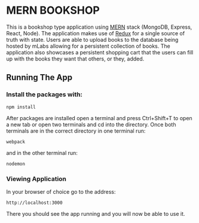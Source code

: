 # MERN BOOKSHOP

This is a bookshop type application using [MERN](https://mern.io) stack (MongoDB, Express, React, Node).  The application makes use of [Redux](https://redux.js.org/) for a single source of truth with state.  Users are able to upload books to the database being hosted by mLabs allowing for a persistent collection of books.  The application also showcases a persistent shopping cart that the users can fill up with the books they want that others, or they, added.

## Running The App

### Install the packages with:
```
npm install
```
After packages are installed open a terminal and press Ctrl+Shift+T to open a new tab or open two terminals and cd into the directory.  Once both terminals are in the correct directory in one terminal run:
```
webpack
```
and in the other terminal run:
```
nodemon
```
### Viewing Application

In your browser of choice go to the address:
```
http://localhost:3000
```
There you should see the app running and you will now be able to use it.
